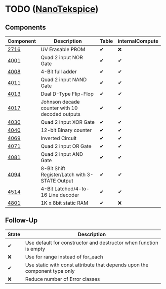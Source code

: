 # TODO ([NanoTekspice](https://intra.epitech.eu/module/2017/B-CPP-400/PAR-4-1/acti-278570/project/file/B-CPP-400_nanotekspice.pdf))

## Components

| Component | Description | Table | internalCompute |
|-----------|-------------|-------|-----------------|
| [2716](https://intra.epitech.eu/module/2017/B-CPP-400/PAR-4-1/acti-278570/project/file/tonsil/2716.pdf) | UV Erasable PROM | ✔ | ❌ |
| [4001](https://intra.epitech.eu/module/2017/B-CPP-400/PAR-4-1/acti-278570/project/file/tonsil/4001.pdf) | Quad 2 input NOR Gate | ✔ | ✔ |
| [4008](https://intra.epitech.eu/module/2017/B-CPP-400/PAR-4-1/acti-278570/project/file/tonsil/4008.pdf) | 4-Bit full adder | ✔ | ✔ |
| [4011](https://intra.epitech.eu/module/2017/B-CPP-400/PAR-4-1/acti-278570/project/file/tonsil/4011.pdf) | Quad 2 input NAND Gate | ✔ | ✔ |
| [4013](https://intra.epitech.eu/module/2017/B-CPP-400/PAR-4-1/acti-278570/project/file/tonsil/4013.pdf) | Dual D-Type Flip-Flop | ✔ | ✔ |
| [4017](https://intra.epitech.eu/module/2017/B-CPP-400/PAR-4-1/acti-278570/project/file/tonsil/4017.pdf) | Johnson decade counter with 10 decoded outputs | ✔ | ✔ |
| [4030](https://intra.epitech.eu/module/2017/B-CPP-400/PAR-4-1/acti-278570/project/file/tonsil/4030.pdf) | Quad 2 input XOR Gate | ✔ | ✔ |
| [4040](https://intra.epitech.eu/module/2017/B-CPP-400/PAR-4-1/acti-278570/project/file/tonsil/4040.pdf) | 12-bit Binary counter | ✔ | ✔ |
| [4069](https://intra.epitech.eu/module/2017/B-CPP-400/PAR-4-1/acti-278570/project/file/tonsil/4069.pdf) | Inverted Circuit | ✔ | ✔ |
| [4071](https://intra.epitech.eu/module/2017/B-CPP-400/PAR-4-1/acti-278570/project/file/tonsil/4071.pdf) | Quad 2 input OR Gate | ✔ | ✔ |
| [4081](https://intra.epitech.eu/module/2017/B-CPP-400/PAR-4-1/acti-278570/project/file/tonsil/4081.pdf) | Quad 2 input AND Gate | ✔ | ✔ |
| [4094](https://intra.epitech.eu/module/2017/B-CPP-400/PAR-4-1/acti-278570/project/file/tonsil/4094.pdf) | 8-Bit Shift Register/Latch with 3-STATE Output | ✔ | ✔ |
| [4514](https://intra.epitech.eu/module/2017/B-CPP-400/PAR-4-1/acti-278570/project/file/tonsil/4514.pdf) | 4-Bit Latched/4-to-16 Line decoder | ✔ | ✔ |
| [4801](https://intra.epitech.eu/module/2017/B-CPP-400/PAR-4-1/acti-278570/project/file/tonsil/mk4801.pdf) | 1K x 8bit static RAM | ✔ | ❌ |

## Follow-Up

| State | Description |
|-------|-------------|
| ✔ | Use default for constructor and destructor when function is empty |
| ❌ | Use for range instead of for_each |
| ✔ | Use static with const attribute that depends upon the component type only |
| ❌ | Reduce number of Error classes |